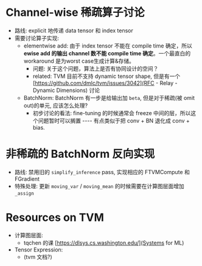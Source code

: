 # Channel-wise 稀疏算子讨论

- 路线: explicit 地传递 data tensor 和 index tensor
- 需要讨论算子实现:
  - elementwise add: 由于 index tensor 不能在 compile time 确定，所以 **ewise add 的输出 channel 数不能 compile time 确定**。一个最直白的 workaround 是为worst case生成计算&存储。
    - 问题: 关于这个问题，算法上是否有协同设计的空间？
    - related: TVM 目前不支持 dynamic tensor shape, 但是有一个 [https://github.com/dmlc/tvm/issues/3042](RFC - Relay - Dynamic Dimensions) 讨论
  - BatchNorm: BatchNorm 有一步是给输出加 `beta`, 但是对于稀疏(被 omit out)的单元, 应该怎么处理?
    - 初步讨论的看法: fine-tuning 的时候通常会 freeze 中间的层，所以这个问题暂时可以搁置 ---- 有点类似于把 conv + BN 退化成 conv + bias.
 
 # 非稀疏的 BatchNorm 反向实现
 
 - 路线: 禁用旧的 `simplify_inference` pass, 实现相应的 FTVMCompute 和 FGradient
 - 特殊处理: 更新 `moving_var` / `moving_mean` 的时候需要在计算图层面增加 `_assign` 
 
 # Resources on TVM
 
 - 计算图层面: 
   - tqchen 的课 [https://dlsys.cs.washington.edu/](Systems for ML)
 - Tensor Expression: 
   - (tvm 文档?)
